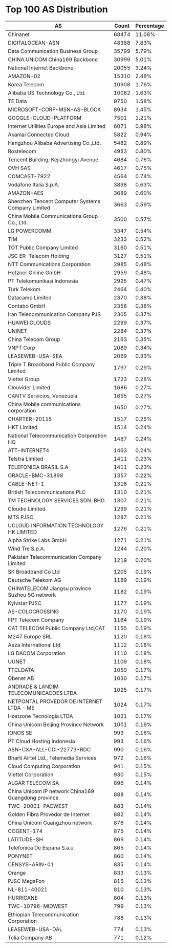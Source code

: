 # Top 100 AS Distribution
| AS | Count | Percentage |
|----|----|----|
| Chinanet | 68474 | 11.08% |
| DIGITALOCEAN-ASN | 48388 | 7.83% |
| Data Communication Business Group | 35799 | 5.79% |
| CHINA UNICOM China169 Backbone | 30999 | 5.01% |
| National Internet Backbone | 20055 | 3.24% |
| AMAZON-02 | 15310 | 2.48% |
| Korea Telecom | 10908 | 1.76% |
| Alibaba US Technology Co., Ltd. | 10082 | 1.63% |
| TE Data | 9750 | 1.58% |
| MICROSOFT-CORP-MSN-AS-BLOCK | 8934 | 1.45% |
| GOOGLE-CLOUD-PLATFORM | 7501 | 1.21% |
| Internet Utilities Europe and Asia Limited | 6071 | 0.98% |
| Akamai Connected Cloud | 5822 | 0.94% |
| Hangzhou Alibaba Advertising Co.,Ltd. | 5482 | 0.89% |
| Rostelecom | 4953 | 0.80% |
| Tencent Building, Kejizhongyi Avenue | 4684 | 0.76% |
| OVH SAS | 4617 | 0.75% |
| COMCAST-7922 | 4564 | 0.74% |
| Vodafone Italia S.p.A. | 3898 | 0.63% |
| AMAZON-AES | 3689 | 0.60% |
| Shenzhen Tencent Computer Systems Company Limited | 3663 | 0.59% |
| China Mobile Communications Group Co., Ltd. | 3500 | 0.57% |
| LG POWERCOMM | 3347 | 0.54% |
| TIM | 3233 | 0.52% |
| TOT Public Company Limited | 3160 | 0.51% |
| JSC ER-Telecom Holding | 3127 | 0.51% |
| NTT Communications Corporation | 2985 | 0.48% |
| Hetzner Online GmbH | 2959 | 0.48% |
| PT Telekomunikasi Indonesia | 2925 | 0.47% |
| Turk Telekom | 2464 | 0.40% |
| Datacamp Limited | 2370 | 0.38% |
| Contabo GmbH | 2358 | 0.38% |
| Iran Telecommunication Company PJS | 2305 | 0.37% |
| HUAWEI CLOUDS | 2299 | 0.37% |
| UNINET | 2284 | 0.37% |
| China Telecom Group | 2163 | 0.35% |
| VNPT Corp | 2089 | 0.34% |
| LEASEWEB-USA-SEA | 2069 | 0.33% |
| Triple T Broadband Public Company Limited | 1797 | 0.29% |
| Viettel Group | 1723 | 0.28% |
| Clouvider Limited | 1686 | 0.27% |
| CANTV Servicios, Venezuela | 1655 | 0.27% |
| China Mobile communications corporation | 1650 | 0.27% |
| CHARTER-20115 | 1517 | 0.25% |
| HKT Limited | 1514 | 0.24% |
| National Telecommunication Corporation HQ | 1487 | 0.24% |
| ATT-INTERNET4 | 1463 | 0.24% |
| Telstra Limited | 1411 | 0.23% |
| TELEFONICA BRASIL S.A | 1411 | 0.23% |
| ORACLE-BMC-31898 | 1357 | 0.22% |
| CABLE-NET-1 | 1318 | 0.21% |
| British Telecommunications PLC | 1310 | 0.21% |
| TM TECHNOLOGY SERVICES SDN. BHD. | 1307 | 0.21% |
| Cloudie Limited | 1299 | 0.21% |
| MTS PJSC | 1287 | 0.21% |
| UCLOUD INFORMATION TECHNOLOGY HK LIMITED | 1276 | 0.21% |
| Alpha Strike Labs GmbH | 1271 | 0.21% |
| Wind Tre S.p.A. | 1244 | 0.20% |
| Pakistan Telecommunication Company Limited | 1219 | 0.20% |
| SK Broadband Co Ltd | 1205 | 0.19% |
| Deutsche Telekom AG | 1189 | 0.19% |
| CHINATELECOM Jiangsu province Suzhou 5G network | 1182 | 0.19% |
| Kyivstar PJSC | 1177 | 0.19% |
| AS-COLOCROSSING | 1170 | 0.19% |
| FPT Telecom Company | 1164 | 0.19% |
| CAT TELECOM Public Company Ltd,CAT | 1155 | 0.19% |
| M247 Europe SRL | 1120 | 0.18% |
| Aeza International Ltd | 1112 | 0.18% |
| LG DACOM Corporation | 1110 | 0.18% |
| UUNET | 1109 | 0.18% |
| TTCLDATA | 1050 | 0.17% |
| Obenet AB | 1030 | 0.17% |
| ANDRADE & LANDIM TELECOMUNICACOES LTDA | 1025 | 0.17% |
| NETPONTAL PROVEDOR DE INTERNET LTDA - ME | 1024 | 0.17% |
| Hostzone Tecnologia LTDA | 1021 | 0.17% |
| China Unicom Beijing Province Network | 1001 | 0.16% |
| IONOS SE | 993 | 0.16% |
| PT Cloud Hosting Indonesia | 993 | 0.16% |
| ASN-CXA-ALL-CCI-22773-RDC | 990 | 0.16% |
| Bharti Airtel Ltd., Telemedia Services | 972 | 0.16% |
| Cloud Computing Corporation | 941 | 0.15% |
| Viettel Corporation | 930 | 0.15% |
| ALGAR TELECOM SA | 896 | 0.14% |
| China Unicom IP network China169 Guangdong province | 888 | 0.14% |
| TWC-20001-PACWEST | 883 | 0.14% |
| Golden Fibra Provedor de Internet | 882 | 0.14% |
| China Unicom Guangzhou network | 876 | 0.14% |
| COGENT-174 | 875 | 0.14% |
| LATITUDE-SH | 869 | 0.14% |
| Telefonica De Espana S.a.u. | 865 | 0.14% |
| PONYNET | 860 | 0.14% |
| CENSYS-ARIN-01 | 835 | 0.14% |
| Orange | 833 | 0.13% |
| PJSC MegaFon | 815 | 0.13% |
| NL-811-40021 | 810 | 0.13% |
| HURRICANE | 804 | 0.13% |
| TWC-10796-MIDWEST | 799 | 0.13% |
| Ethiopian Telecommunication Corporation | 788 | 0.13% |
| LEASEWEB-USA-DAL | 774 | 0.13% |
| Telia Company AB | 771 | 0.12% |
